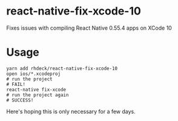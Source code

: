 # react-native-fix-xcode-10

Fixes issues with compiling React Native 0.55.4 apps on XCode 10

# Usage

```
yarn add rhdeck/react-native-fix-xcode-10
open ios/*.xcodeproj
# run the project
# FAIL!
react-native fix-xcode
# run the project again
# SUCCESS!
```

Here's hoping this is only necessary for a few days.
